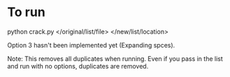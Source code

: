 # To run 
python crack.py </original/list/file> </new/list/location>

Option 3 hasn't been implemented yet (Expanding spces).

Note: This removes all duplicates when running. Even if you pass in the list and run with no options, duplicates are removed. 

